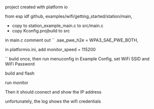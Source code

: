 project created with platform io

from esp idf github, examples/wifi/getting_started/station/main,
- copy to station_example_main.c to src/main.c
- copy Kconfig.projbuild to src

in main.c
comment out
``            .sae_pwe_h2e = WPA3_SAE_PWE_BOTH,

in platformio.ini, add
monitor_speed = 115200

``
build once, then run menuconfig
in Example Config, set WiFi SSID and WiFi Password

build and flash

run monitor

Then it should coonect and show the IP address

unfortunately, the log shows the wifi credentials

